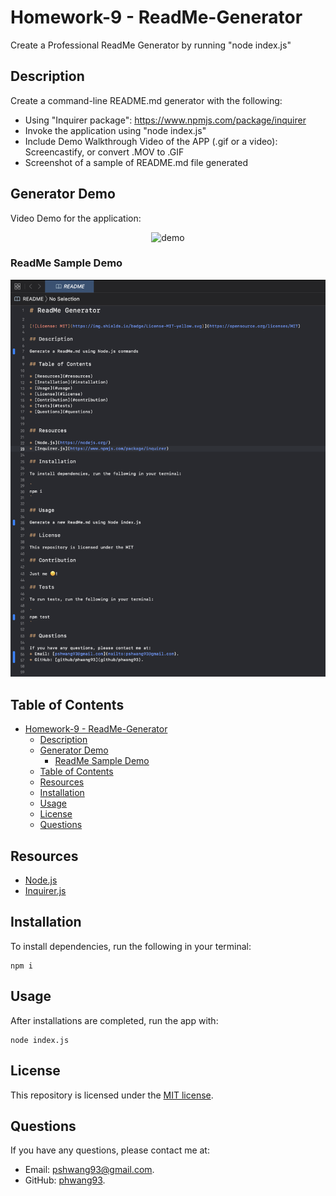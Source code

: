 # Homework-9 - ReadMe-Generator

Create a Professional ReadMe Generator by running "node index.js"

## Description
 Create a command-line README.md generator with the following:

- Using "Inquirer package": https://www.npmjs.com/package/inquirer
- Invoke the application using "node index.js"
- Include Demo Walkthrough Video of the APP (.gif or a video): Screencastify, or convert .MOV to .GIF
- Screenshot of a sample of README.md file generated

## Generator Demo 

Video Demo for the application:

<p align = "center">
<img alt="demo" src="./assets/demo/demo.mp4">
</p>

### ReadMe Sample Demo

<p align = "center">
<img alt="screenshot" src="./assets/demo/SampleReadMe.png">
</p>



## Table of Contents

- [Homework-9 - ReadMe-Generator](#homework-9---readme-generator)
  - [Description](#description)
  - [Generator Demo](#generator-demo)
    - [ReadMe Sample Demo](#readme-sample-demo)
  - [Table of Contents](#table-of-contents)
  - [Resources](#resources)
  - [Installation](#installation)
  - [Usage](#usage)
  - [License](#license)
  - [Questions](#questions)

## Resources

* [Node.js](https://nodejs.org/)
* [Inquirer.js](https://www.npmjs.com/package/inquirer)

## Installation

To install dependencies, run the following in your terminal:

```
npm i 
```

## Usage

After installations are completed, run the app with: 

```
node index.js
```

## License

This repository is licensed under the [MIT license](./LICENSE).

## Questions

If you have any questions, please contact me at: 
* Email: [pshwang93@gmail.com](mailto:pshwang93@gmail.com). 
* GitHub: [phwang93](https://github.com/phwang93).